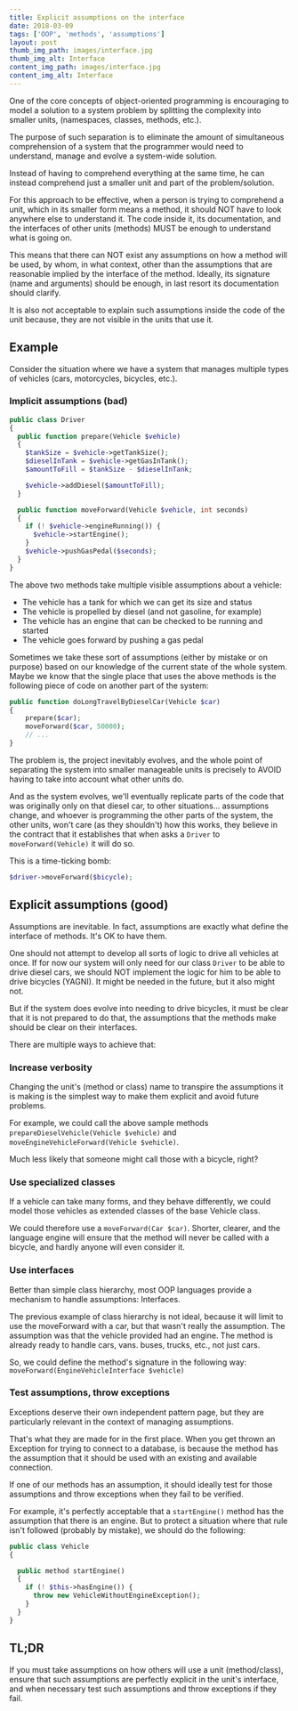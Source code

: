 ```yaml
---
title: Explicit assumptions on the interface
date: 2018-03-09
tags: ['OOP', 'methods', 'assumptions']
layout: post
thumb_img_path: images/interface.jpg
thumb_img_alt: Interface
content_img_path: images/interface.jpg
content_img_alt: Interface
---
```


One of the core concepts of object-oriented programming is encouraging to model
a solution to a system problem by splitting the complexity into smaller units,
(namespaces, classes, methods, etc.).

The purpose of such separation is to eliminate the amount of simultaneous
comprehension of a system that the programmer would need to understand, manage
and evolve a system-wide solution.

Instead of having to comprehend everything at the same time, he can instead
comprehend just a smaller unit and part of the problem/solution.

For this approach to be effective, when a person is trying to comprehend a unit,
which in its smaller form means a method, it should NOT have to look anywhere
else to understand it. The code inside it, its documentation, and the interfaces
of other units (methods) MUST be enough to understand what is going on.

This means that there can NOT exist any assumptions on how a method will be
used, by whom, in what context, other than the assumptions that are reasonable
implied by the interface of the method. Ideally, its signature (name and arguments)
should be enough, in last resort its documentation should clarify.

It is also not acceptable to explain such assumptions inside the code of the unit
because, they are not visible in the units that use it.

## Example

Consider the situation where we have a system that manages multiple types of
vehicles (cars, motorcycles, bicycles, etc.).

### Implicit assumptions (bad)

```php
public class Driver
{
  public function prepare(Vehicle $vehicle)
  {
    $tankSize = $vehicle->getTankSize();
    $dieselInTank = $vehicle->getGasInTank();
    $amountToFill = $tankSize - $dieselInTank;

    $vehicle->addDiesel($amountToFill);
  }

  public function moveForward(Vehicle $vehicle, int seconds)
  {
    if (! $vehicle->engineRunning()) {
      $vehicle->startEngine();
    }
    $vehicle->pushGasPedal($seconds);
  }
}
```

The above two methods take multiple visible assumptions about a vehicle:

* The vehicle has a tank for which we can get its size and status
* The vehicle is propelled by diesel (and not gasoline, for example)
* The vehicle has an engine that can be checked to be running and started
* The vehicle goes forward by pushing a gas pedal

Sometimes we take these sort of assumptions (either by mistake or on purpose)
based on our knowledge of the current state of the whole system. Maybe we know
that the single place that uses the above methods is the following piece of code
on another part of the system:

```php
public function doLongTravelByDieselCar(Vehicle $car)
{
    prepare($car);
    moveForward($car, 50000);
    // ...
}
```

The problem is, the project inevitably evolves, and the whole point of separating
the system into smaller manageable units is precisely to AVOID having to take into
account what other units do.

And as the system evolves, we'll eventually replicate parts of the code that was
originally only on that diesel car, to other situations... assumptions change,
and whoever is programming the other parts of the system, the other units, won't
care (as they shouldn't) how this works, they believe in the contract that it
establishes that when asks a `Driver` to `moveForward(Vehicle)` it will do so.

This is a time-ticking bomb:

```php
$driver->moveForward($bicycle);
```

## Explicit assumptions (good)

Assumptions are inevitable. In fact, assumptions are exactly what define the
interface of methods. It's OK to have them.

One should not attempt to develop all sorts of logic to drive all vehicles at
once. If for now our system will only need for our class `Driver` to be
able to drive diesel cars, we should NOT implement the logic for him to be able
to drive bicycles (YAGNI). It might be needed in the future, but it also might not.

But if the system does evolve into needing to drive bicycles, it must be clear
that it is not prepared to do that, the assumptions that the methods make should
be clear on their interfaces.

There are multiple ways to achieve that:

### Increase verbosity

Changing the unit's (method or class) name to transpire the assumptions it is
making is the simplest way to make them explicit and avoid future problems.

For example, we could call the above sample methods
`prepareDieselVehicle(Vehicle $vehicle)` and
`moveEngineVehicleForward(Vehicle $vehicle)`.

Much less likely that someone might call those with a bicycle, right?

### Use specialized classes

If a vehicle can take many forms, and they behave differently, we could model
those vehicles as extended classes of the base Vehicle class.

We could therefore use a `moveForward(Car $car)`. Shorter, clearer, and the
language engine will ensure that the method will never be called with a bicycle,
and hardly anyone will even consider it.

### Use interfaces

Better than simple class hierarchy, most OOP languages provide a mechanism
to handle assumptions: Interfaces.

The previous example of class hierarchy is not ideal, because it will limit to
use the moveForward with a car, but that wasn't really the assumption. The
assumption was that the vehicle provided had an engine. The method is already
ready to handle cars, vans. buses, trucks, etc., not just cars.

So, we could define the method's signature in the following way:
`moveForward(EngineVehicleInterface $vehicle)`

### Test assumptions, throw exceptions

Exceptions deserve their own independent pattern page, but they are particularly
relevant in the context of managing assumptions.

That's what they are made for in the first place. When you get thrown an
Exception for trying to connect to a database, is because the method has the
assumption that it should be used with an existing and available connection.

If one of our methods has an assumption, it should ideally test for those
assumptions and throw exceptions when they fail to be verified.

For example, it's perfectly acceptable that a `startEngine()` method has the
assumption that there is an engine. But to protect a situation where that rule
isn't followed (probably by mistake), we should do the following:

```php
public class Vehicle
{

  public method startEngine()
  {
    if (! $this->hasEngine()) {
      throw new VehicleWithoutEngineException();
    }
  }
}
```

## TL;DR

If you must take assumptions on how others will use a unit (method/class), ensure
that such assumptions are perfectly explicit in the unit's interface, and when
necessary test such assumptions and throw exceptions if they fail.
